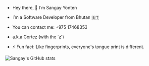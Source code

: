 <!--
**sangay-yonten/sangay-yonten** is a ✨ _special_ ✨ repository because its `README.md` (this file) appears on your GitHub profile.
-->

- Hey there, 👋 I’m Sangay Yonten
- I’m a Software Developer from Bhutan 🇧🇹
- You can contact me: +975 17468353
- a.k.a Cortez (with the 'z')

- ⚡ Fun fact: Like fingerprints, everyone's tongue print is different.

![Sangay's GitHub stats](https://github-readme-sangay-yonten.vercel.app/api?username=sangay-yonten&theme=vue&show_icons=true)
